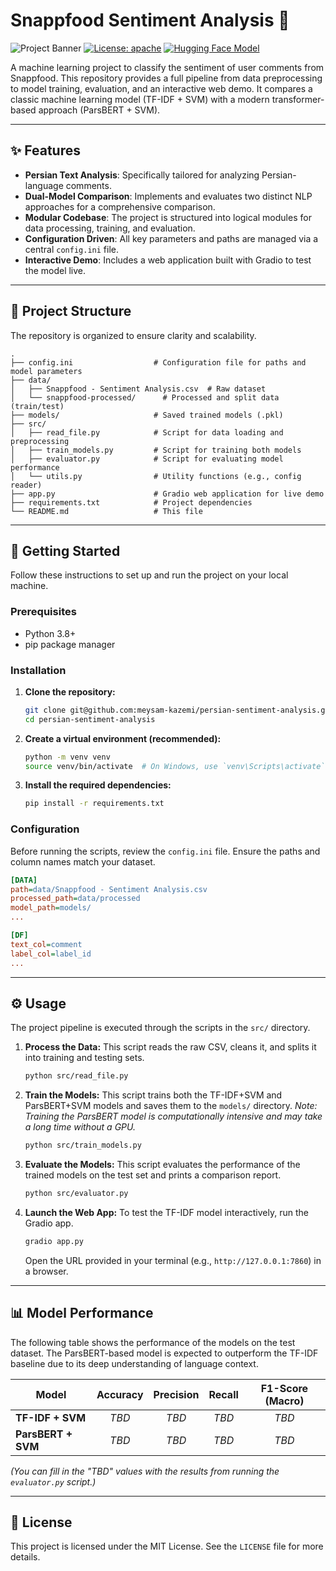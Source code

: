 # Snappfood Sentiment Analysis 🍲

![Project Banner](https://img.shields.io/badge/Status-Completed-success)
[![License: apache](https://img.shields.io/badge/license-Apache%202-blue)](https://github.com/meysam-kazemi/image-classification/blob/main/LICENSE)
[![Hugging Face Model](https://img.shields.io/badge/%F0%9F%A4%97%20Hugging%20Face-Model-yellow)](https://huggingface.co/HooshvareLab/bert-base-parsbert-uncased)

A machine learning project to classify the sentiment of user comments from Snappfood. This repository provides a full pipeline from data preprocessing to model training, evaluation, and an interactive web demo. It compares a classic machine learning model (TF-IDF + SVM) with a modern transformer-based approach (ParsBERT + SVM).

---

## ✨ Features

- **Persian Text Analysis**: Specifically tailored for analyzing Persian-language comments.
- **Dual-Model Comparison**: Implements and evaluates two distinct NLP approaches for a comprehensive comparison.
- **Modular Codebase**: The project is structured into logical modules for data processing, training, and evaluation.
- **Configuration Driven**: All key parameters and paths are managed via a central `config.ini` file.
- **Interactive Demo**: Includes a web application built with Gradio to test the model live.

---

## 📂 Project Structure

The repository is organized to ensure clarity and scalability.

```
.
├── config.ini                  # Configuration file for paths and model parameters
├── data/
│   ├── Snappfood - Sentiment Analysis.csv  # Raw dataset
│   └── snappfood-processed/      # Processed and split data (train/test)
├── models/                     # Saved trained models (.pkl)
├── src/
│   ├── read_file.py            # Script for data loading and preprocessing
│   ├── train_models.py         # Script for training both models
│   ├── evaluator.py            # Script for evaluating model performance
│   └── utils.py                # Utility functions (e.g., config reader)
├── app.py                      # Gradio web application for live demo
├── requirements.txt            # Project dependencies
└── README.md                   # This file
```

---

## 🚀 Getting Started

Follow these instructions to set up and run the project on your local machine.

### Prerequisites

- Python 3.8+
- pip package manager

### Installation

1.  **Clone the repository:**
    ```bash
    git clone git@github.com:meysam-kazemi/persian-sentiment-analysis.git
    cd persian-sentiment-analysis
    ```

2.  **Create a virtual environment (recommended):**
    ```bash
    python -m venv venv
    source venv/bin/activate  # On Windows, use `venv\Scripts\activate`
    ```

3.  **Install the required dependencies:**
    ```bash
    pip install -r requirements.txt
    ```

### Configuration

Before running the scripts, review the `config.ini` file. Ensure the paths and column names match your dataset.

```ini
[DATA]
path=data/Snappfood - Sentiment Analysis.csv
processed_path=data/processed
model_path=models/
...

[DF]
text_col=comment
label_col=label_id
...
```

---

## ⚙️ Usage

The project pipeline is executed through the scripts in the `src/` directory.

1.  **Process the Data:**
    This script reads the raw CSV, cleans it, and splits it into training and testing sets.
    ```bash
    python src/read_file.py
    ```

2.  **Train the Models:**
    This script trains both the TF-IDF+SVM and ParsBERT+SVM models and saves them to the `models/` directory.
    *Note: Training the ParsBERT model is computationally intensive and may take a long time without a GPU.*
    ```bash
    python src/train_models.py
    ```

3.  **Evaluate the Models:**
    This script evaluates the performance of the trained models on the test set and prints a comparison report.
    ```bash
    python src/evaluator.py
    ```

4.  **Launch the Web App:**
    To test the TF-IDF model interactively, run the Gradio app.
    ```bash
    gradio app.py
    ```
    Open the URL provided in your terminal (e.g., `http://127.0.0.1:7860`) in a browser.

---

## 📊 Model Performance

The following table shows the performance of the models on the test dataset. The ParsBERT-based model is expected to outperform the TF-IDF baseline due to its deep understanding of language context.

| Model               | Accuracy | Precision | Recall | F1-Score (Macro) |
| ------------------- | :------: | :-------: | :----: | :--------------: |
| **TF-IDF + SVM** |   *TBD* |   *TBD* | *TBD* |      *TBD* |
| **ParsBERT + SVM** |   *TBD* |   *TBD* | *TBD* |      *TBD* |

*(You can fill in the "TBD" values with the results from running the `evaluator.py` script.)*

---

## 📄 License

This project is licensed under the MIT License. See the `LICENSE` file for more details.
